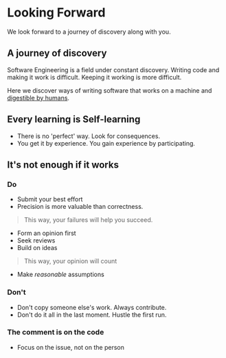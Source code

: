 # Looking Forward

We look forward to a journey of discovery along with you.

## A journey of discovery

Software Engineering is a field under constant discovery.
Writing code and making it work is difficult.
Keeping it working is more difficult.

Here we discover ways of writing software that works on a machine
and [digestible by humans](https://sudeeprp.github.io/default-coding/).

## Every learning is Self-learning

- There is no 'perfect' way. Look for consequences.
- You get it by experience. You gain experience by participating.

## It's not enough if it works

### Do

- Submit your best effort
- Precision is more valuable than correctness.

> This way, your failures will help you succeed.

- Form an opinion first
- Seek reviews
- Build on ideas

> This way, your opinion will count

- Make _reasonable_ assumptions

### Don't

- Don't copy someone else's work. Always contribute.
- Don't do it all in the last moment. Hustle the first run.

### The comment is on the code

- Focus on the issue, not on the person
